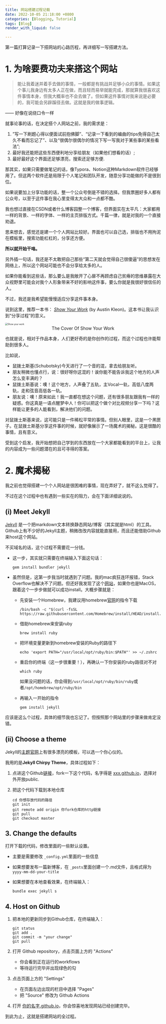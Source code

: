 ```yaml
---
title: 网站搭建过程记载
date: 2022-10-05 21:18:00 +0800
categories: [Blogging, Tutorial]
tags: [Blog]
render_with_liquid: false

---
```


第一篇打算记录一下搭网站的心路历程，再详细写一写搭建方法。



# 1. 为啥要费功夫来搭这个网站

> 能让我着迷并着手去做的事情，一般都是有挑战并足够小众的事情。如果这个事儿我身边有太多人正在做，而且轻而易举就能完成，那就算我很喜欢这件事情本身，但我大概率也不会去做了。但如果这件事情对我来说是必要的，我可能会另辟蹊径去做。这就是我的做事逻辑。

—— 好像在说绕口令一样

就事论事的话，在决定搭个人网站之前，我的需求是：

1. ”写一下刷题心得以便面试前抱佛脚”、“记录一下看到的编曲的tips免得自己太久不看而忘记了”、以及“很偶尔很偶尔的情况下写一写我对于某些事的某些看法”;
2. 最好我还能把这些东西便利地分享给朋友（如果他们想看的话）;
3. 最好最好这个界面还足够漂亮，搜索还足够方便.

那其实，如果只需要做笔记的话，像Typora、Notion这种Markdown软件已经够用了。但这两个软件还是局限于个人笔记和团队开发，随意分享功能做的不是很到位。

如果说要加上分享功能的话，整一个公众号倒是不错的选择。但我票圈好多人都有公众号，以至于这件事在我心里变得太大众和一点都不酷。

我也想过直接在CSDN或者什么博客园整一个博客，但界面实在太平凡：大家都用一样的背景、一样的字体、一样的主页排版方式。千篇一律，就是对我的一个直接劝退。

思来想去，感觉还是建一个个人网站比较好。界面也可以自己选，排版也不用拘泥在模板里，搜索功能杠杠的，分享还方便。

**所以就开始干咯。**

另外插一句话，我还是不太敢把自己那些“第二天就会觉得自己很傻逼”的思想发在网络上，所以这个网站可能也不会分享给太多的人。

如果你能看到这些话，那么要么是我敞开了心扉不再顾虑自己贫瘠的思维暴露在大众视野里可能会对我个人形象带来不好的影响这件事，要么你就是我很好很信任的人。

不过，我还是我希望能慢慢适应分享这件事本身。

说到这里，推荐一本书： [*Show Your Work*](https://www.amazon.com/Show-Your-Work-Austin-Kleon/dp/076117897X) (by Austin Kleon)。这本书让我认识到“分享过程”的意义。

<img src="https://m.media-amazon.com/images/P/076117897X.01._SCLZZZZZZZ_SX500_.jpg" alt="Show your work" style="zoom:50%;" />

<center>The Cover Of Show Your Work</center>

也就是说，相对于作品本身，人们更好奇的是你创作的过程，而这个过程也许能帮助到很多人。

比如说，

- 鼠拨土斯基(Schubotsky)今天进行了一个音的混，拿去给朋友听。
- 朋友稍微也懂点行，说：很好呀你这混的！诶你能不能告诉我这个地方的人声怎么变丰满的？
- 鼠拨土斯基说：噢！这个地方，人声叠了五轨，主Vocal一轨，高低八度两轨，走和弦音高低各一轨。
- 朋友说：噢！原来如此！我一直都在想这个问题，还有很多朋友跟我有一样的疑惑。你这真是一语点醒梦中人！你可以把这个做个对比视频分享一下吗？这样能让更多的人能看到，解决他们的问题。

对鼠拨土斯基来说，这可能只是一件稀松平常的事情。但别人眼里，这是一个黑匣子。在鼠拨土斯基分享这件事的时候，就好像展示了一场魔术的揭秘。这是很酷的事情，且有意义。

受到这个启发，我开始想把自己学到的东西放在一个大家都能看到的平台上，让我的内容成为一些问题潜在的且可寻得的答案。



# 2. 魔术揭秘

我之前也觉得搭建一个个人网站是很困难的事情，现在弄好了，就不这么觉得了。

不过在这个过程中也有遇到一些实在的阻力，会在下面详细说说的。

## (i) Meet Jekyll

[Jekyll](https://jekyllrb.com/)  是一个把markdown文本转换静态网站/博客（其实就是html）的工具。Github上有不少好的Jekyll主题，稍微改改内容就能直接用，而且还能借助Github来host这个网站。

不买域名的话，这个过程不需要花一分钱。

- 这一步，其实就只需要在终端输入下面这句话：

  ```console
  gem install bundler jekyll
  ```

- 虽然但是，这第一步我当时就遇到了问题。我的mac疯狂连环报错，Stack Overflow也解决不了问题。但还好我发现了这个[网站](https://www.moncefbelyamani.com/the-definitive-guide-to-installing-ruby-gems-on-a-mac/)，如果你也是MacOS，跟着这个一步步做就可以成功install。大概步骤就是：

  - 先安装一个Homebrew，我建议用homebrew[官网](https://brew.sh/)的指令下载

    ```console
    /bin/bash -c "$(curl -fsSL https://raw.githubusercontent.com/Homebrew/install/HEAD/install.sh)"
    ```

  - 借助homebrew来安装ruby

    ```console
    brew install ruby
    ```

  - 把环境变量更新到homebrew安装的Ruby的路径下

    ```console
    echo 'export PATH="/usr/local/opt/ruby/bin:$PATH"' >> ~/.zshrc
    ```

  - 重启你的终端（这一步很重要！），再确认一下你安装的ruby路径对不对

    ```console
    which ruby
    ```

    如果没问题的话，你会得到`/usr/local/opt/ruby/bin/ruby`或者`/opt/homebrew/opt/ruby/bin`

  - 再输入一开始的指令

    ```console
    gem install jekyll
    ```

应该是这么个过程，具体的细节我也忘记了。但按照那个网站里的步骤来做肯定没错。



## (ii) Choose a theme

Jekyll的[主题官网](https://jekyllthemes.io/)上有很多漂亮的模板，可以选一个你心仪的。

我用的是**Jekyll Chirpy Theme**，具体过程如下：

1. 点进这个Github[链接](https://github.com/cotes2020/jekyll-theme-chirpy)，fork一下这个代码，名字得是 <u>xxx.github.io</u>，选择对外开放public.

2. 把这个代码下载到本地仓库

   ```console
   cd 你想存放代码的路径
   git init
   git remote add origin 你fork仓库的http链接
   git pull
   git checkout master
   ```



## 3. Change the defaults

打开下载的代码，修改里面的一些默认设置。

- 主要是需要修改 `_config.yml`里面的一些信息
- 如果想要发布一篇新博客，在 `_posts`里面创建一个.md文件，且格式得为`yyyy-mm-dd-your-title`

- 如果想要在本地查看效果，在终端输入：

  ```console
  bundle exec jekyll s
  ```

 

## 4. Host on Github

1. 把本地的更新同步到Github仓库，在终端输入：

   ```console
   git status
   git add .
   git commit -m "your change"
   git pull
   ```

2. 打开 Github repository，点击页面上方的 "Actions"

   - 你会看到正在运行的workflows
   - 等待运行完毕并出现绿色的勾

3. 点击页面上方的 "Settings"

   - 在页面左边出现的栏目中选择 "Pages"
   - 把 "Source" 修改为 Github Actions

4. 打开 <u>你的名字.github.io</u>，你会惊喜地发现网站已经创建完毕。



到此为止，这就是搭建网站的全过程。


















